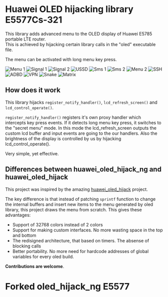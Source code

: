 Huawei OLED hijacking library E5577Cs-321
=============================

This library adds advanced menu to the OLED display of Huawei E5785 portable LTE router.  
This is achieved by hijacking certain library calls in the "oled" executable file.

The menu can be activated with long menu key press.

![Menu 1](https://i.imgur.com/5S8vXyV.png)
![Signal 1](https://i.imgur.com/OFwKXiG.png)
![Signal 2](https://i.imgur.com/or7uaIQ.png)
![USSD](https://i.imgur.com/r7jMkhF.png)
![Sms 1](https://i.imgur.com/uf6ZMB9.png)
![Sms 2](https://i.imgur.com/Y3bpAD6.png)
![Menu 2](https://i.imgur.com/WHYpMrk.png)
![SSH](https://i.imgur.com/T5CxgVu.png)
![ADBD](https://i.imgur.com/dJDRfIw.png)
![VPN](https://i.imgur.com/8AdwUPl.png)
![Snake](https://i.imgur.com/SmzjVw6.png)
![Matrix](https://i.imgur.com/arRx9Ve.png)


## How does it work
This library hijacks `register_notify_handler()`, `lcd_refresh_screen()` and `lcd_control_operate()`.

`register_notify_handler()` registers it's own proxy handler which intercepts key press events. If it detects long menu key press, it switches to
the "secret menu" mode. In this mode the lcd_refresh_screen outputs the custom lcd buffer and input events are going to the our handlers. 
Also the brightness of the display is controlled by us by hijacking lcd_control_operate().

Very simple, yet effective.

## Differences between huawei_oled_hijack_ng and huawei_oled_hijack

This project was inspired by the amazing [huawei_oled_hijack](https://github.com/ValdikSS/huawei_oled_hijack) project.

The key difference is that instead of patching `sprintf` function to change the internal buffers and insert new items to
the menu generated by oled library, this project draws the menu from scratch. This gives these advantages:

- Support of 32768 colors instead of 2 colors
- Support for making custom interfaces. No more wasting space in the top and bottom
- The redisigned architecture, that based on timers. The absense of blocking calls
- Better portability. No more need for hardcode addresses of global variables for every oled build.


**Contributions are welcome**.
# Forked oled_hijack_ng E5577
